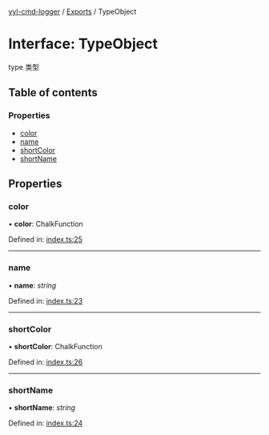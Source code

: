 [yyl-cmd-logger](../README.md) / [Exports](../modules.md) / TypeObject

# Interface: TypeObject

type 类型

## Table of contents

### Properties

- [color](typeobject.md#color)
- [name](typeobject.md#name)
- [shortColor](typeobject.md#shortcolor)
- [shortName](typeobject.md#shortname)

## Properties

### color

• **color**: ChalkFunction

Defined in: [index.ts:25](https://github.com/jackness1208/yyl-cmd-logger/blob/30914cf/src/index.ts#L25)

___

### name

• **name**: *string*

Defined in: [index.ts:23](https://github.com/jackness1208/yyl-cmd-logger/blob/30914cf/src/index.ts#L23)

___

### shortColor

• **shortColor**: ChalkFunction

Defined in: [index.ts:26](https://github.com/jackness1208/yyl-cmd-logger/blob/30914cf/src/index.ts#L26)

___

### shortName

• **shortName**: *string*

Defined in: [index.ts:24](https://github.com/jackness1208/yyl-cmd-logger/blob/30914cf/src/index.ts#L24)
